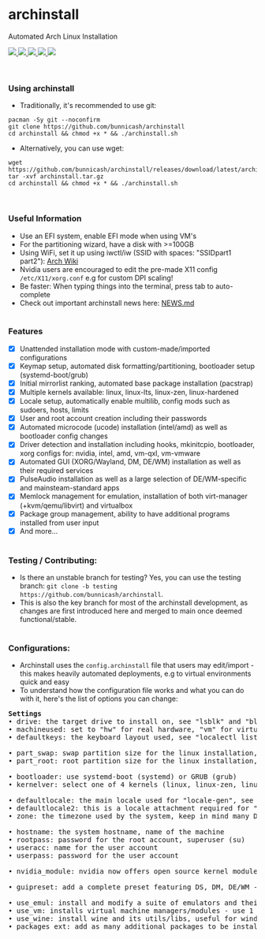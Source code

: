 # archinstall
Automated Arch Linux Installation <br>

<p>
    <a href="https://github.com/bunnicash/archinstall">
        <img src="https://img.shields.io/github/stars/bunnicash/archinstall?style=flat-square">
    </a>
    <a href="https://github.com/bunnicash/archinstall/blob/main/LICENSE">
        <img src="https://img.shields.io/github/license/bunnicash/archinstall?style=flat-square">
    </a>
    <a href="https://github.com/bunnicash/archinstall/issues">
        <img src="https://img.shields.io/github/issues/bunnicash/archinstall?style=flat-square">
    </a>
    <a href="https://github.com/bunnicash/archinstall">
        <img src="https://img.shields.io/tokei/lines/github/bunnicash/archinstall?style=flat-square">
    </a>
    <a href="https://github.com/bunnicash/archinstall">
        <img src="https://img.shields.io/github/last-commit/bunnicash/archinstall?style=flat-square">
    </a>
</p>
<br>

### Using archinstall
- Traditionally, it's recommended to use git:
```
pacman -Sy git --noconfirm
git clone https://github.com/bunnicash/archinstall
cd archinstall && chmod +x * && ./archinstall.sh
```

- Alternatively, you can use wget: 
```
wget https://github.com/bunnicash/archinstall/releases/download/latest/archinstall.tar.gz
tar -xvf archinstall.tar.gz
cd archinstall && chmod +x * && ./archinstall.sh
```
<br>

### Useful Information
- Use an EFI system, enable EFI mode when using VM's
- For the partitioning wizard, have a disk with >=100GB
- Using WiFi, set it up using iwctl/iw (SSID with spaces: "SSIDpart1 part2"): [Arch Wiki](https://wiki.archlinux.org/title/Network_configuration)
- Nvidia users are encouraged to edit the pre-made X11 config `/etc/X11/xorg.conf` e.g for custom DPI scaling!
- Be faster: When typing things into the terminal, press tab to auto-complete 
- Check out important archinstall news here: [NEWS.md](NEWS.md) <br><br>

### Features
- [x] Unattended installation mode with custom-made/imported configurations
- [x] Keymap setup, automated disk formatting/partitioning, bootloader setup (systemd-boot/grub)
- [x] Initial mirrorlist ranking, automated base package installation (pacstrap)
- [x] Multiple kernels available: linux, linux-lts, linux-zen, linux-hardened
- [x] Locale setup, automatically enable multilib, config mods such as sudoers, hosts, limits
- [x] User and root account creation including their passwords
- [x] Automated microcode (ucode) installation (intel/amd) as well as bootloader config changes
- [x] Driver detection and installation including hooks, mkinitcpio, bootloader, xorg configs for: nvidia, intel, amd, vm-qxl, vm-vmware
- [x] Automated GUI (XORG/Wayland, DM, DE/WM) installation as well as their required services
- [x] PulseAudio installation as well as a large selection of DE/WM-specific and mainsteam-standard apps
- [x] Memlock management for emulation, installation of both virt-manager (+kvm/qemu/libvirt) and virtualbox
- [x] Package group management, ability to have additional programs installed from user input
- [x] And more... <br><br>

### Testing / Contributing:
- Is there an unstable branch for testing? Yes, you can use the testing branch: `git clone -b testing https://github.com/bunnicash/archinstall`.
- This is also the key branch for most of the archinstall development, as changes are first introduced here and merged to main once deemed functional/stable. <br><br>

### Configurations:
- Archinstall uses the `config.archinstall` file that users may edit/import - this makes heavily automated deployments, e.g to virtual environments quick and easy
- To understand how the configuration file works and what you can do with it, here's the list of options you can change:<br>
<pre><b>Settings</b>
• drive: the target drive to install on, see "lsblk" and "blkid" for more
• machineused: set to "hw" for real hardware, "vm" for virtual environments - determines formatting/discarding process
• defaultkeys: the keyboard layout used, see "localectl list-keymaps" for more

• part_swap: swap partition size for the linux installation, size x in GB = xG
• part_root: root partition size for the linux installation, size x in GB = xG

• bootloader: use systemd-boot (systemd) or GRUB (grub)
• kernelver: select one of 4 kernels (linux, linux-zen, linux-lts, linux-hardened)

• defaultlocale: the main locale used for "locale-gen", see "cat /etc/locale.gen | grep (...)" for more
• defaultlocale2: this is a locale attachment required for "locale-gen", e.g if defaultlocale is "en_US.UTF-8", this will be "UTF-8"
• zone: the timezone used by the system, keep in mind many DE's need a separate GUI set-up for this too

• hostname: the system hostname, name of the machine 
• rootpass: password for the root account, superuser (su)
• useracc: name for the user account 
• userpass: password for the user account 

• nvidia_module: nvidia now offers open source kernel modules - use "nvidia-open" for open, or "nvidia" for proprietary

• guipreset: add a complete preset featuring DS, DM, DE/WM - use 1 for "Gnome Wayland", 2 for "KDE Development Platform", 3 for "Deepin Desktop", 4 for "Cinnamon Development Platform" and 0 for a bare Arch server

• use_emul: install and modify a suite of emulators and their dependencies - use 1 to install, 0 to skip 
• use_vm: installs virtual machine managers/modules - use 1 for "all", 2 for "virt-manager", 3 for "virtualbox", 0 to skip
• use_wine: install wine and its utils/libs, useful for windows programs, games, proton - use 1 to install, 0 to skip
• packages_ext: add as many additional packages to be installed as you wish or 0 for none
</pre>
<br>
